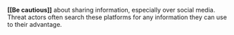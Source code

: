 **[[Be cautious]]** about sharing information, especially over social media. Threat actors often search these platforms for any information they can use to their advantage.